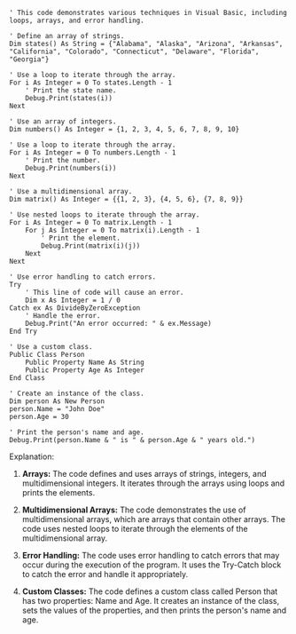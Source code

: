```visual basic
' This code demonstrates various techniques in Visual Basic, including loops, arrays, and error handling.

' Define an array of strings.
Dim states() As String = {"Alabama", "Alaska", "Arizona", "Arkansas", "California", "Colorado", "Connecticut", "Delaware", "Florida", "Georgia"}

' Use a loop to iterate through the array.
For i As Integer = 0 To states.Length - 1
    ' Print the state name.
    Debug.Print(states(i))
Next

' Use an array of integers.
Dim numbers() As Integer = {1, 2, 3, 4, 5, 6, 7, 8, 9, 10}

' Use a loop to iterate through the array.
For i As Integer = 0 To numbers.Length - 1
    ' Print the number.
    Debug.Print(numbers(i))
Next

' Use a multidimensional array.
Dim matrix() As Integer = {{1, 2, 3}, {4, 5, 6}, {7, 8, 9}}

' Use nested loops to iterate through the array.
For i As Integer = 0 To matrix.Length - 1
    For j As Integer = 0 To matrix(i).Length - 1
        ' Print the element.
        Debug.Print(matrix(i)(j))
    Next
Next

' Use error handling to catch errors.
Try
    ' This line of code will cause an error.
    Dim x As Integer = 1 / 0
Catch ex As DivideByZeroException
    ' Handle the error.
    Debug.Print("An error occurred: " & ex.Message)
End Try

' Use a custom class.
Public Class Person
    Public Property Name As String
    Public Property Age As Integer
End Class

' Create an instance of the class.
Dim person As New Person
person.Name = "John Doe"
person.Age = 30

' Print the person's name and age.
Debug.Print(person.Name & " is " & person.Age & " years old.")
```

Explanation:

1. **Arrays:** The code defines and uses arrays of strings, integers, and multidimensional integers. It iterates through the arrays using loops and prints the elements.

2. **Multidimensional Arrays:** The code demonstrates the use of multidimensional arrays, which are arrays that contain other arrays. The code uses nested loops to iterate through the elements of the multidimensional array.

3. **Error Handling:** The code uses error handling to catch errors that may occur during the execution of the program. It uses the Try-Catch block to catch the error and handle it appropriately.

4. **Custom Classes:** The code defines a custom class called Person that has two properties: Name and Age. It creates an instance of the class, sets the values of the properties, and then prints the person's name and age.
